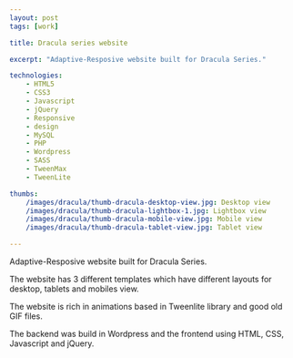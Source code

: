 ```yaml
---
layout: post
tags: [work]

title: Dracula series website

excerpt: "Adaptive-Resposive website built for Dracula Series."

technologies:
    - HTML5
    - CSS3
    - Javascript
    - jQuery
    - Responsive
    - design
    - MySQL
    - PHP
    - Wordpress
    - SASS
    - TweenMax
    - TweenLite

thumbs:
    /images/dracula/thumb-dracula-desktop-view.jpg: Desktop view
    /images/dracula/thumb-dracula-lightbox-1.jpg: Lightbox view
    /images/dracula/thumb-dracula-mobile-view.jpg: Mobile view
    /images/dracula/thumb-dracula-tablet-view.jpg: Tablet view

---
```


Adaptive-Resposive website built for Dracula Series.

The website has 3 different templates which have different layouts for desktop, tablets and mobiles view.

The website is rich in animations based in Tweenlite library and good old GIF files.

The backend was build in Wordpress and the frontend using HTML, CSS, Javascript and jQuery.